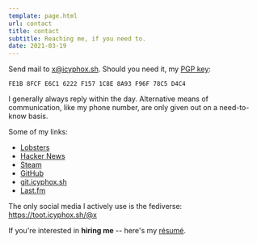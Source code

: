 ```yaml
---
template: page.html
url: contact
title: contact
subtitle: Reaching me, if you need to.
date: 2021-03-19
---
```


Send mail to [x@icyphox.sh](mailto:x@icyphox.sh). Should you need it, my
[PGP key](/static/gpg.txt):

```
FE1B 8FCF E6C1 6222 F157 1C8E 8A93 F96F 78C5 D4C4
```

I generally always reply within the day. Alternative means of
communication, like my phone number, are only given out on a
need-to-know basis.

Some of my links:

- [Lobsters](https://lobste.rs/u/icy)
- [Hacker News](https://news.ycombinator.com/user?id=icy)
- [Steam](https://steamcommunity.com/id/icyphox)
- [GitHub](https://github.com/icyphox)
- [git.icyphox.sh](https://git.icyphox.sh)
- [Last.fm](https://last.fm/user/icyphox)

The only social media I actively use is the fediverse:
https://toot.icyphox.sh/@x

If you're interested in **hiring me** -- here's my
[résumé](https://x.icyphox.sh/resume.pdf).


